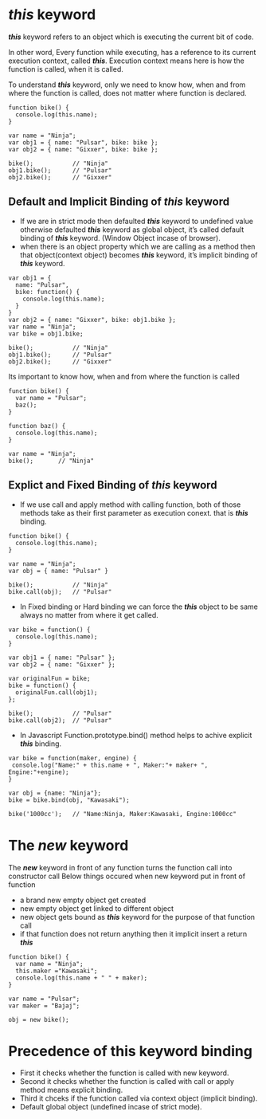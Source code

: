 # *this* keyword
**_this_** keyword refers to an object which is executing the current bit of code.

In other word, Every function while executing, has a reference to its current execution context, called **_this_**. 
Execution context means here is how the function is called, when it is called.

To understand **_this_** keyword, only we need to know how, when and from where the function is called, 
does not matter where function is declared.

``` 
function bike() {
  console.log(this.name);
}

var name = "Ninja";
var obj1 = { name: "Pulsar", bike: bike };
var obj2 = { name: "Gixxer", bike: bike };

bike();           // "Ninja"
obj1.bike();      // "Pulsar"
obj2.bike();      // "Gixxer"
```

## Default and Implicit Binding of *this* keyword

  * If we are in strict mode then defaulted **_this_** keyword to undefined value otherwise defaulted **_this_**  keyword as global object, 
  it’s called default binding of **_this_**  keyword. (Window Object incase of browser).
  * when there is an object property which we are calling as a method then that object(context object) becomes **_this_** keyword, 
  it’s implicit binding of **_this_**  keyword.

```
var obj1 = {
  name: "Pulsar",
  bike: function() {
    console.log(this.name);
  }
}
var obj2 = { name: "Gixxer", bike: obj1.bike };
var name = "Ninja";
var bike = obj1.bike;

bike();           // "Ninja"
obj1.bike();      // "Pulsar"
obj2.bike();      // "Gixxer"
```

Its important to know how, when and from where the function is called
```
function bike() {
  var name = "Pulsar";
  baz();
}

function baz() {
  console.log(this.name);
}

var name = "Ninja";
bike();       // "Ninja" 
```

## Explict and Fixed Binding of *this* keyword
  * If we use call and apply method with calling function, both of those methods take as their first parameter as execution conext.
  that is **_this_** binding.
```
function bike() {
  console.log(this.name);
}

var name = "Ninja";
var obj = { name: "Pulsar" }

bike();           // "Ninja"
bike.call(obj);   // "Pulsar"
```
  * In Fixed binding or Hard binding we can force the **_this_** object to be same always no matter from where it get called.
```
var bike = function() {
  console.log(this.name);
}

var obj1 = { name: "Pulsar" };
var obj2 = { name: "Gixxer" };

var originalFun = bike;
bike = function() {
  originalFun.call(obj1);
};

bike();           // "Pulsar"
bike.call(obj2);  // "Pulsar"
```
  * In Javascript Function.prototype.bind()  method helps to achive explicit **_this_** binding.
 ```
 var bike = function(maker, engine) {
  console.log("Name:" + this.name + ", Maker:"+ maker+ ", Engine:"+engine);
}

var obj = {name: "Ninja"};
bike = bike.bind(obj, "Kawasaki");

bike('1000cc');   // "Name:Ninja, Maker:Kawasaki, Engine:1000cc"
 ```
# The *new* keyword
The **_new_** keyword in front of any function turns the function call into constructor call
Below things occured when new keyword put in front of function 
  * a brand new empty object get created
  * new empty object get linked to different object
  * new object gets bound as **_this_** keyword for the purpose of that function call
  * if that function does not return anything then it implicit insert a return **_this_**
```
function bike() {
  var name = "Ninja";
  this.maker ="Kawasaki";
  console.log(this.name + " " + maker);
}

var name = "Pulsar";
var maker = "Bajaj";

obj = new bike();
```
# Precedence of this keyword binding
  * First it checks whether the function is called with new keyword.
  * Second it checks whether the function is called with call or apply method means explicit binding.
  * Third it chceks if the function called via context object (implicit binding).
  * Default global object (undefined incase of strict mode).

  


